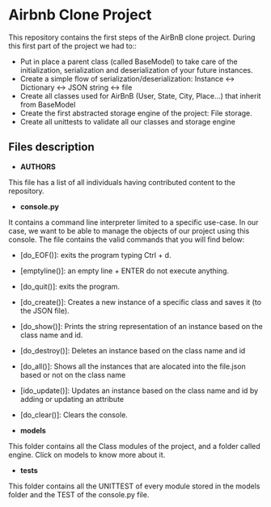 # Airbnb Clone Project

This repository contains the first steps of the AirBnB clone project. During this first part of the project we had to::

- Put in place a parent class (called BaseModel) to take care of the initialization, serialization and deserialization of your future instances.
- Create a simple flow of serialization/deserialization: Instance <-> Dictionary <-> JSON string <-> file
- Create all classes used for AirBnB (User, State, City, Place…) that inherit from BaseModel
- Create the first abstracted storage engine of the project: File storage.
- Create all unittests to validate all our classes and storage engine

## Files description

- **AUTHORS**

This file has a list of all individuals having contributed content to the repository.

- **console.py**

It contains a command line interpreter limited to a specific use-case. In our case, we want to be able to manage the objects of our project using this console. The file contains the valid commands that you will find below:

 - [do_EOF()]: exits the program typing Ctrl + d.
 - [emptyline()]: an empty line + ENTER do not execute anything.
 - [do_quit()]: exits the program.
 - [do_create()]: Creates a new instance of a specific class and saves it (to the JSON file).
 - [do_show()]: Prints the string representation of an instance based on the class name and id.
 - [do_destroy()]: Deletes an instance based on the class name and id
 - [do_all()]: Shows all the instances that are alocated into the file.json based or not on the class name
 - [ido_update()]: Updates an instance based on the class name and id by adding or updating an attribute
 - [do_clear()]: Clears the console.

- **models**

This folder contains all the Class modules of the project, and a folder called engine. Click on models to know more about it.

- **tests**

This folder contains all the UNITTEST of every module stored in the models folder and the TEST of the console.py file.
